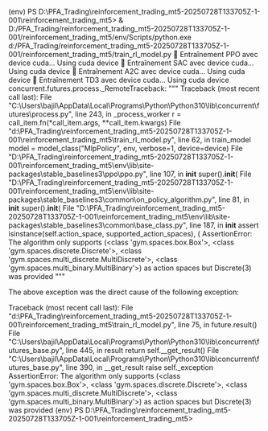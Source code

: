 (env) PS D:\PFA_Trading\reinforcement_trading_mt5-20250728T133705Z-1-001\reinforcement_trading_mt5> & D:/PFA_Trading/reinforcement_trading_mt5-20250728T133705Z-1-001/reinforcement_trading_mt5/env/Scripts/python.exe d:/PFA_Trading/reinforcement_trading_mt5-20250728T133705Z-1-001/reinforcement_trading_mt5/train_rl_model.py
🚀 Entraînement PPO avec device cuda...
Using cuda device
🚀 Entraînement SAC avec device cuda...
Using cuda device
🚀 Entraînement A2C avec device cuda...
Using cuda device
🚀 Entraînement TD3 avec device cuda...
Using cuda device
concurrent.futures.process._RemoteTraceback:
"""
Traceback (most recent call last):
  File "C:\Users\bajil\AppData\Local\Programs\Python\Python310\lib\concurrent\futures\process.py", line 243, in _process_worker
    r = call_item.fn(*call_item.args, **call_item.kwargs)
  File "d:\PFA_Trading\reinforcement_trading_mt5-20250728T133705Z-1-001\reinforcement_trading_mt5\train_rl_model.py", line 62, in train_model
    model = model_class("MlpPolicy", env, verbose=1, device=device)
  File "D:\PFA_Trading\reinforcement_trading_mt5-20250728T133705Z-1-001\reinforcement_trading_mt5\env\lib\site-packages\stable_baselines3\ppo\ppo.py", line 107, in __init__
    super().__init__(
  File "D:\PFA_Trading\reinforcement_trading_mt5-20250728T133705Z-1-001\reinforcement_trading_mt5\env\lib\site-packages\stable_baselines3\common\on_policy_algorithm.py", line 81, in __init__
    super().__init__(
  File "D:\PFA_Trading\reinforcement_trading_mt5-20250728T133705Z-1-001\reinforcement_trading_mt5\env\lib\site-packages\stable_baselines3\common\base_class.py", line 187, in __init__
    assert isinstance(self.action_space, supported_action_spaces), (
AssertionError: The algorithm only supports (<class 'gym.spaces.box.Box'>, <class 'gym.spaces.discrete.Discrete'>, <class 'gym.spaces.multi_discrete.MultiDiscrete'>, <class 'gym.spaces.multi_binary.MultiBinary'>) as action spaces but Discrete(3) was provided
"""

The above exception was the direct cause of the following exception:

Traceback (most recent call last):
  File "d:\PFA_Trading\reinforcement_trading_mt5-20250728T133705Z-1-001\reinforcement_trading_mt5\train_rl_model.py", line 75, in <module>
    future.result()
  File "C:\Users\bajil\AppData\Local\Programs\Python\Python310\lib\concurrent\futures\_base.py", line 445, in result
    return self.__get_result()
  File "C:\Users\bajil\AppData\Local\Programs\Python\Python310\lib\concurrent\futures\_base.py", line 390, in __get_result
    raise self._exception
AssertionError: The algorithm only supports (<class 'gym.spaces.box.Box'>, <class 'gym.spaces.discrete.Discrete'>, <class 'gym.spaces.multi_discrete.MultiDiscrete'>, <class 'gym.spaces.multi_binary.MultiBinary'>) as action spaces but Discrete(3) was provided
(env) PS D:\PFA_Trading\reinforcement_trading_mt5-20250728T133705Z-1-001\reinforcement_trading_mt5>
